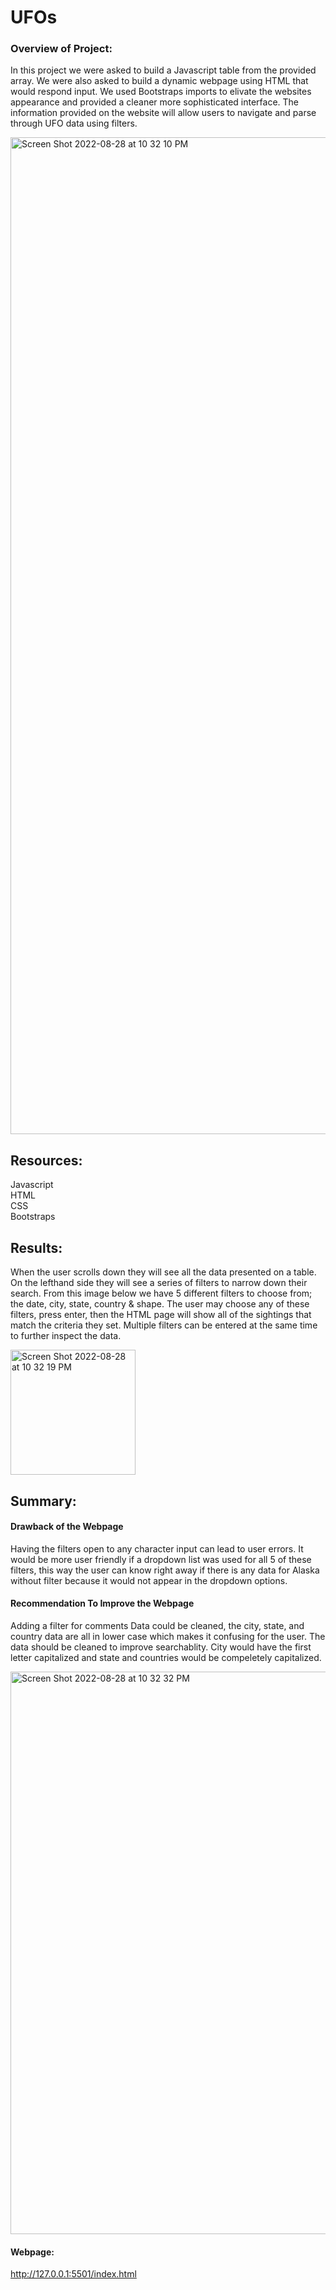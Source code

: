 # UFOs
### Overview of Project:
In this project we were asked to build a Javascript table from the provided array. We were also asked to build a dynamic webpage using HTML that would respond input. We used Bootstraps imports to elivate the websites appearance and provided a cleaner more sophisticated interface. The information provided on the website will allow users to navigate and parse through UFO data using filters. 

<img width="1595" alt="Screen Shot 2022-08-28 at 10 32 10 PM" src="https://user-images.githubusercontent.com/107026442/187129823-fe25c8d2-968e-4588-bb52-4552178b348e.png">



## Resources: 
Javascript<br/>
HTML<br/>
CSS<br/>
Bootstraps<br/>

## Results: 
When the user scrolls down they will see all the data presented on a table. On the lefthand side they will see a series of filters to narrow down their search. From this image below we have 5 different filters to choose from; the date, city, state, country & shape. The user may choose any of these filters, press enter, then the HTML page will show all of the sightings that match the criteria they set. Multiple filters can be entered at the same time to further inspect the data.

<img width="200" alt="Screen Shot 2022-08-28 at 10 32 19 PM" src="https://user-images.githubusercontent.com/107026442/187129791-e72fdcee-0ff9-4b27-80f4-2012dc8417be.png">


## Summary:

#### Drawback of the Webpage
Having the filters open to any character input can lead to user errors. It would be more user friendly if a dropdown list was used for all 5 of these filters, this way the user can know right away if there is any data for Alaska without filter because it would not appear in the dropdown options.

#### Recommendation To Improve the Webpage
Adding a filter for comments
Data could be cleaned, the city, state, and country data are all in lower case which makes it confusing for the user. The data should be cleaned to improve searchablity. City would have the first letter capitalized and state and countries would be compeletely capitalized. 

<img width="900" alt="Screen Shot 2022-08-28 at 10 32 32 PM" src="https://user-images.githubusercontent.com/107026442/187130011-5af9aa01-d9f4-4840-8ec5-4b4c73c8bea1.png">


#### Webpage: 
http://127.0.0.1:5501/index.html
